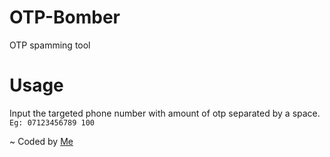 # OTP-Bomber
OTP spamming tool

# Usage
Input the targeted phone number with amount of otp separated by a space.<br>
   `Eg: 07123456789 100`

~ Coded by [Me](https://t.me/mr_DarkLusifer)
